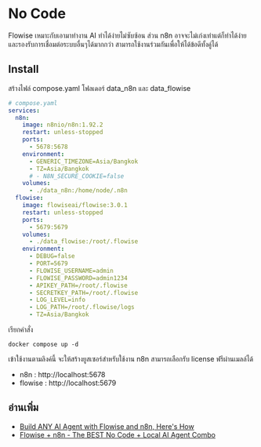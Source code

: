 # No Code
Flowise เหมาะกับเอามาทำงาน AI ทำได้ง่ายไม่ซับซ้อน 
ส่วน n8n อาจจะไม่เก่งเท่าแต่ก็ทำได้ง่ายและรองรับการเชื่อมต่อระบบอื่นๆได้มากกว่า
สามารถใช้งานร่วมกันเพื่อให้ได้ข้อดีทั้งคู่ได้

## Install
สร้างไฟล์ compose.yaml โฟลเดอร์ data_n8n และ data_flowise

```yaml
# compose.yaml
services:
  n8n:
    image: n8nio/n8n:1.92.2
    restart: unless-stopped
    ports:
      - 5678:5678
    environment:
      - GENERIC_TIMEZONE=Asia/Bangkok
      - TZ=Asia/Bangkok
      # - N8N_SECURE_COOKIE=false
    volumes:
      - ./data_n8n:/home/node/.n8n
  flowise:
    image: flowiseai/flowise:3.0.1
    restart: unless-stopped
    ports:
      - 5679:5679
    volumes:
      - ./data_flowise:/root/.flowise
    environment:
      - DEBUG=false
      - PORT=5679
      - FLOWISE_USERNAME=admin
      - FLOWISE_PASSWORD=admin1234
      - APIKEY_PATH=/root/.flowise
      - SECRETKEY_PATH=/root/.flowise
      - LOG_LEVEL=info
      - LOG_PATH=/root/.flowise/logs
      - TZ=Asia/Bangkok     
```

เรียกคำสั่ง

```
docker compose up -d
```
เข้าใช้งานตามลิงค์นี้ จะให้สร้างยูสเซอร์สำหรับใช้งาน n8n สามารถเลือกรับ license ฟรีผ่านเมลล์ได้
- n8n : http://localhost:5678
- flowise : http://localhost:5679


## อ่านเพิ่ม
- [Build ANY AI Agent with Flowise and n8n, Here's How](https://www.youtube.com/watch?v=-zlbm58WRAA)
- [Flowise + n8n - The BEST No Code + Local AI Agent Combo](https://www.youtube.com/watch?v=23s2N3ug8B8)

